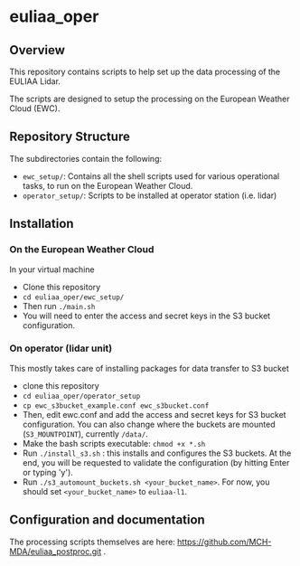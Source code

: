 
# euliaa_oper

## Overview

This repository contains scripts to help set up the data processing of the EULIAA Lidar.

The scripts are designed to setup the processing on the European Weather Cloud (EWC).

## Repository Structure

The subdirectories contain the following:

- `ewc_setup/`: Contains all the shell scripts used for various operational tasks, to run on the European Weather Cloud.
- `operator_setup/`: Scripts to be installed at operator station (i.e. lidar)

## Installation

### On the European Weather Cloud
In your virtual machine
- Clone this repository
- `cd euliaa_oper/ewc_setup/`
- Then run `./main.sh`
- You will need to enter the access and secret keys in the S3 bucket configuration.

### On operator (lidar unit)
This mostly takes care of installing packages for data transfer to S3 bucket
- clone this repository
- `cd euliaa_oper/operator_setup`
- `cp ewc_s3bucket_example.conf ewc_s3bucket.conf`
- Then, edit ewc.conf and add the access and secret keys for S3 bucket configuration. You can also change where the buckets are mounted (`S3_MOUNTPOINT`), currently `/data/`.
- Make the bash scripts executable: `chmod +x *.sh`
- Run `./install_s3.sh` : this installs and configures the S3 buckets. At the end, you will be requested to validate the configuration (by hitting Enter or typing 'y').
- Run `./s3_automount_buckets.sh <your_bucket_name>`. For now, you should set `<your_bucket_name>` to `euliaa-l1`.

## Configuration and documentation

The processing scripts themselves are here: https://github.com/MCH-MDA/euliaa_postproc.git .

